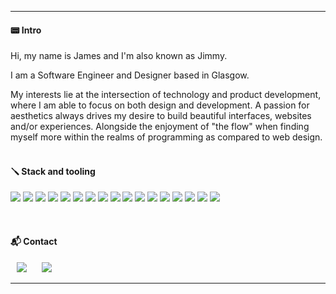 <hr />
<h4>📟  Intro</h4>
<p>Hi, my name is James and I'm also known as Jimmy.</p>
<p>I am a Software Engineer and Designer based in Glasgow.</p>
<div>My interests lie at the intersection of technology and product development, where I am able to focus on both design and development. A passion for aesthetics always drives my desire to build beautiful interfaces, websites and/or experiences. Alongside the enjoyment of "the flow" when finding myself more within the realms of programming as compared to web design.</div>

<br />


<h4>🪛  Stack and tooling</h4>
  <p align = "left">
      <img src="https://img.shields.io/badge/JavaScript-1b242d?style=for-the-badge&logo=javascript&logoColor=f5f5f5"/>
      <img src="https://img.shields.io/badge/CSS-1b242d?style=for-the-badge&logo=css3&logoColor=f5f5f5"/>
      <img src="https://img.shields.io/badge/HTML-1b242d?style=for-the-badge&logo=html5&logoColor=f5f5f5"/>
      <img src="https://img.shields.io/badge/figma-1b242d?style=for-the-badge&logo=figma&logoColor=f5f5f5"/>
      <img src="https://img.shields.io/badge/sketch-1b242d?style=for-the-badge&logo=sketch&logoColor=f5f5f5"/>
      <img src="https://img.shields.io/badge/next.js-1b242d?style=for-the-badge&logo=nextdotjs&logoColor=f5f5f5"/>
      <img src="https://img.shields.io/badge/React-1b242d?style=for-the-badge&logo=react&logoColor=white"/>
      <img src="https://img.shields.io/badge/styledcomponents-1b242d?style=for-the-badge&logo=styledcomponents&logoColor=f5f5f5"/>
      <img src="https://img.shields.io/badge/jest-1b242d?style=for-the-badge&logo=jest&logoColor=f5f5f5"/>
      <img src="https://img.shields.io/badge/git-1b242d?style=for-the-badge&logo=git&logoColor=f5f5f5"/>
      <img src="https://img.shields.io/badge/Node.js-1b242d?style=for-the-badge&logo=node.js&logoColor=f5f5f5"/>
      <img src="https://img.shields.io/badge/Amazon_AWS-1b242d?style=for-the-badge&logo=amazon-aws&logoColor=f5f5f5"/>
      <img src="https://img.shields.io/badge/vercel-1b242d?style=for-the-badge&logo=vercel&logoColor=f5f5f5"/>
      <img src="https://img.shields.io/badge/jira-1b242d?style=for-the-badge&logo=jira&logoColor=f5f5f5"/>
      <img src="https://img.shields.io/badge/notion-1b242d?style=for-the-badge&logo=notion&logoColor=f5f5f5"/>
    <img src="https://img.shields.io/badge/visualstudiocode-1b242d?style=for-the-badge&logo=visualstudiocode&logoColor=f5f5f5"/>
    <img src="https://img.shields.io/badge/macos-1b242d?style=for-the-badge&logo=macos&logoColor=f5f5f5"/>

  </p>
<br />
<p>
  <h4>📬  Contact</h4>
    <p align = "left">
      <a style="text-decoration: none;" href='https://www.linkedin.com/in/jamesryanco/'>
        <img src="https://img.shields.io/badge/LinkedIn-1b242d?style=for-the-badge&logo=linkedin&logoColor=f5f5f5" style="height : auto; margin-left : 10px; margin-right : 10px; text-decoration: none;"/>
      </a>
      <a style="text-decoration: none;" href="mailto:hello@jamesryan.co">
        <img src="https://img.shields.io/badge/Gmail-1b242d?style=for-the-badge&logo=gmail&logoColor=f5f5f5" style="height : auto; margin-left : 10px; margin-right : 10px; text-decoration: none;"/>
      </a>
    </p>
</p>

<hr />

<!-- k https://hendrasob.github.io/badges/ -->

